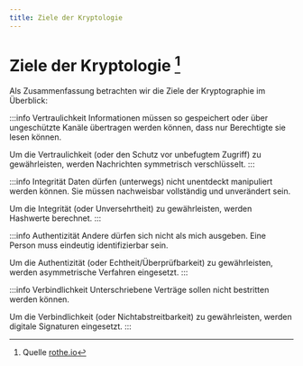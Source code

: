 ```yaml
---
title: Ziele der Kryptologie
---
```


# Ziele der Kryptologie [^1]
Als Zusammenfassung betrachten wir die Ziele der Kryptographie im Überblick:

:::info Vertraulichkeit
Informationen müssen so gespeichert oder über ungeschützte Kanäle übertragen werden können, dass nur Berechtigte sie lesen können.

Um die Vertraulichkeit (oder den Schutz vor unbefugtem Zugriff) zu gewährleisten, werden Nachrichten symmetrisch verschlüsselt.
:::

:::info Integrität
Daten dürfen (unterwegs) nicht unentdeckt manipuliert werden können. Sie müssen nachweisbar vollständig und unverändert sein.

Um die Integrität (oder Unversehrtheit) zu gewährleisten, werden Hashwerte berechnet.
:::

:::info Authentizität
Andere dürfen sich nicht als mich ausgeben. Eine Person muss eindeutig identifizierbar sein.

Um die Authentizität (oder Echtheit/Überprüfbarkeit) zu gewährleisten, werden asymmetrische Verfahren eingesetzt.
:::

:::info Verbindlichkeit
Unterschriebene Verträge sollen nicht bestritten werden können.

Um die Verbindlichkeit (oder Nichtabstreitbarkeit) zu gewährleisten, werden digitale Signaturen eingesetzt.
:::

[^1]: Quelle [rothe.io](https://rothe.io/?b=crypto&p=177715)